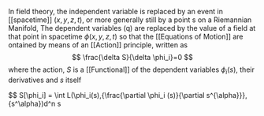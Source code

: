 In field theory, the independent variable is replaced by an event in [[spacetime]] $(x, y, z, t)$, or more generally still by a point s on a Riemannian Manifold, The dependent variables (q) are replaced by the value of a field at that point in spacetime $\phi(x,y,z,t)$ so that the [[Equations of Motion]] are ontained by means of an [[Action]] principle, written as 
$$
\frac{\delta S}{\delta \phi_i}=0
$$
where the action, $S$ is a [[Functional]] of the dependent variables $\phi_i(s)$, their derivatives and $s$ itself

$$
S[\phi_i] = \int L(\phi_i(s),\{\frac{\partial \phi_i (s)}{\partial s^{\alpha}}\}, \{s^\alpha\})d^n s